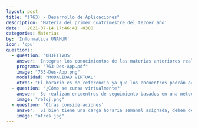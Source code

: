 ```yaml
---
layout: post
title: "(763) - Desarrollo de Aplicaciones"
description: 'Materia del primer cuatrimestre del tercer año'
date:   2021-07-14 17:46:41 -0300
categories: Materias
by: 'Informatica UNAHUR'
icon: 'cpu'
questions:
  - question: 'OBJETIVOS'
    answer: 'Integrar los conocimientos de las materias anteriores realizando una implementación completa desde cero que incluya una arquitectura de tipo back y front. Con la asistencia del docente y el trabajo en equipo se prente simular la dinámica de desarrollo de software utilizada en gran parte de la industria.'
    programa: "763-Des-App.pdf"
    image: "763-Des-App.png"
    modalidad: "MODALIDAD VIRTUAL"
    otros: "El horario es de referencia ya que los encuentros podrán acordarse en diferentes momentos por cada grupo de trabajo."
  - question: '¿Cómo se cursa virtualmente?'
    answer: 'Se realizan encuentros de seguimiento basados en una metodología ágil tipo Scrum y utilizando un tablero de gestión mediante herramientas como Trello. Cada grupo debe definir los requerimientos e ir realizando las iteraciones de implementación.'
    image: "reloj.png"
  - question: 'Otras consideraciones'
    answer: 'Si bien tiene una carga horaria semanal asignada, deben dedicarse varias horas extras para alcazar los objetivos mínimos que se plantean al inicio de cursada. Hay una alta carga de trabajo en equipo lo que requiere responsabilidad al asumir que se va a cursar para no afectar al grupo.'
    image: "otros.jpg"
---
```

